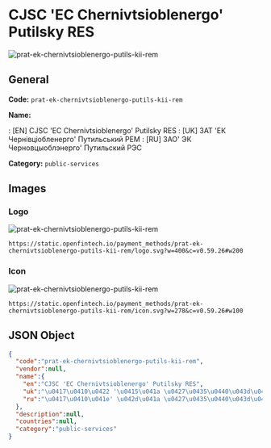 
# CJSC 'EC Chernivtsioblenergo' Putilsky RES 
![prat-ek-chernivtsioblenergo-putils-kii-rem](https://static.openfintech.io/payment_methods/prat-ek-chernivtsioblenergo-putils-kii-rem/logo.svg?w=400&c=v0.59.26#w200)  

## General 
**Code:** `prat-ek-chernivtsioblenergo-putils-kii-rem` 
 
**Name:** 
 
:	[EN] CJSC 'EC Chernivtsioblenergo' Putilsky RES 
:	[UK] ЗАТ 'ЕК Чернівціобленерго' Путильський РЕМ 
:	[RU] ЗАО' ЭК Черновцыоблэнерго' Путильский РЭС 
 
**Category:** `public-services` 
 

## Images 

### Logo 
![prat-ek-chernivtsioblenergo-putils-kii-rem](https://static.openfintech.io/payment_methods/prat-ek-chernivtsioblenergo-putils-kii-rem/logo.svg?w=400&c=v0.59.26#w200)  

```
https://static.openfintech.io/payment_methods/prat-ek-chernivtsioblenergo-putils-kii-rem/logo.svg?w=400&c=v0.59.26#w200
```  

### Icon 
![prat-ek-chernivtsioblenergo-putils-kii-rem](https://static.openfintech.io/payment_methods/prat-ek-chernivtsioblenergo-putils-kii-rem/icon.svg?w=278&c=v0.59.26#w100)  

```
https://static.openfintech.io/payment_methods/prat-ek-chernivtsioblenergo-putils-kii-rem/icon.svg?w=278&c=v0.59.26#w100
```  

## JSON Object 

```json
{
  "code":"prat-ek-chernivtsioblenergo-putils-kii-rem",
  "vendor":null,
  "name":{
    "en":"CJSC 'EC Chernivtsioblenergo' Putilsky RES",
    "uk":"\u0417\u0410\u0422 '\u0415\u041a \u0427\u0435\u0440\u043d\u0456\u0432\u0446\u0456\u043e\u0431\u043b\u0435\u043d\u0435\u0440\u0433\u043e' \u041f\u0443\u0442\u0438\u043b\u044c\u0441\u044c\u043a\u0438\u0439 \u0420\u0415\u041c",
    "ru":"\u0417\u0410\u041e' \u042d\u041a \u0427\u0435\u0440\u043d\u043e\u0432\u0446\u044b\u043e\u0431\u043b\u044d\u043d\u0435\u0440\u0433\u043e' \u041f\u0443\u0442\u0438\u043b\u044c\u0441\u043a\u0438\u0439 \u0420\u042d\u0421"
  },
  "description":null,
  "countries":null,
  "category":"public-services"
}
```  

